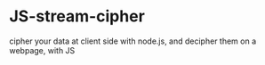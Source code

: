 # JS-stream-cipher
cipher your data at client side with node.js, and decipher them on a webpage, with JS
